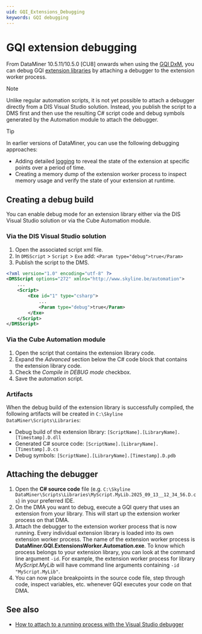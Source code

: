 ```yaml
---
uid: GQI_Extensions_Debugging
keywords: GQI debugging
---
```


# GQI extension debugging

From DataMiner 10.5.11/10.5.0 [CU8] onwards when using the [GQI DxM](xref:GQI_DxM)<!-- RN 43693 -->, you can debug GQI [extension libraries](xref:GQI_Extension_Libraries) by attaching a debugger to the extension worker process.

> [!NOTE]
> Unlike regular automation scripts, it is not yet possible to attach a debugger directly from a DIS Visual Studio solution. Instead, you publish the script to a DMS first and then use the resulting C# script code and debug symbols generated by the Automation module to attach the debugger.

> [!TIP]
> In earlier versions of DataMiner, you can use the following debugging approaches:
>
> - Adding detailed [logging](xref:GQI_Extensions_Logging) to reveal the state of the extension at specific points over a period of time.
> - Creating a memory dump of the extension worker process to inspect memory usage and verify the state of your extension at runtime.

## Creating a debug build

You can enable debug mode for an extension library either via the DIS Visual Studio solution or via the Cube Automation module.

### Via the DIS Visual Studio solution

1. Open the associated script xml file.
1. In `DMSScript` > `Script` > `Exe` add: `<Param type="debug">true</Param>`
1. Publish the script to the DMS.

```xml
<?xml version="1.0" encoding="utf-8" ?>
<DMSScript options="272" xmlns="http://www.skyline.be/automation">
    ...
    <Script>
        <Exe id="1" type="csharp">
            ...
            <Param type="debug">true</Param>
        </Exe>
    </Script>
</DMSScript>
```

### Via the Cube Automation module

1. Open the script that contains the extension library code.
1. Expand the *Advanced* section below the C# code block that contains the extension library code.
1. Check the *Compile in DEBUG mode* checkbox.
1. Save the automation script.

### Artifacts

When the debug build of the extension library is successfully compiled, the following artifacts will be created in `C:\Skyline DataMiner\Scripts\Libraries`:

- Debug build of the extension library: `[ScriptName].[LibraryName].[Timestamp].D.dll`
- Generated C# source code: `[ScriptName].[LibraryName].[Timestamp].D.cs`
- Debug symbols: `[ScriptName].[LibraryName].[Timestamp].D.pdb`

## Attaching the debugger

1. Open the **C# source code** file (e.g. `C:\Skyline DataMiner\Scripts\Libraries\MyScript.MyLib.2025_09_13__12_34_56.D.cs`) in your preferred IDE.
1. On the DMA you want to debug, execute a GQI query that uses an extension from your library. This will start up the extension worker process on that DMA.
1. Attach the debugger to the extension worker process that is now running. Every individual extension library is loaded into its own extension worker process. The name of the extension worker process is **DataMiner.GQI.ExtensionsWorker.Automation.exe**. To know which process belongs to your extension library, you can look at the command line argument `-id`. For example, the extension worker process for library *MyScript.MyLib* will have command line arguments containing `-id "MyScript.MyLib"`.
1. You can now place breakpoints in the source code file, step through code, inspect variables, etc. whenever GQI executes your code on that DMA.

## See also

- [How to attach to a running process with the Visual Studio debugger](https://learn.microsoft.com/visualstudio/debugger/attach-to-running-processes-with-the-visual-studio-debugger?pivots=programming-language-dotnetf)

